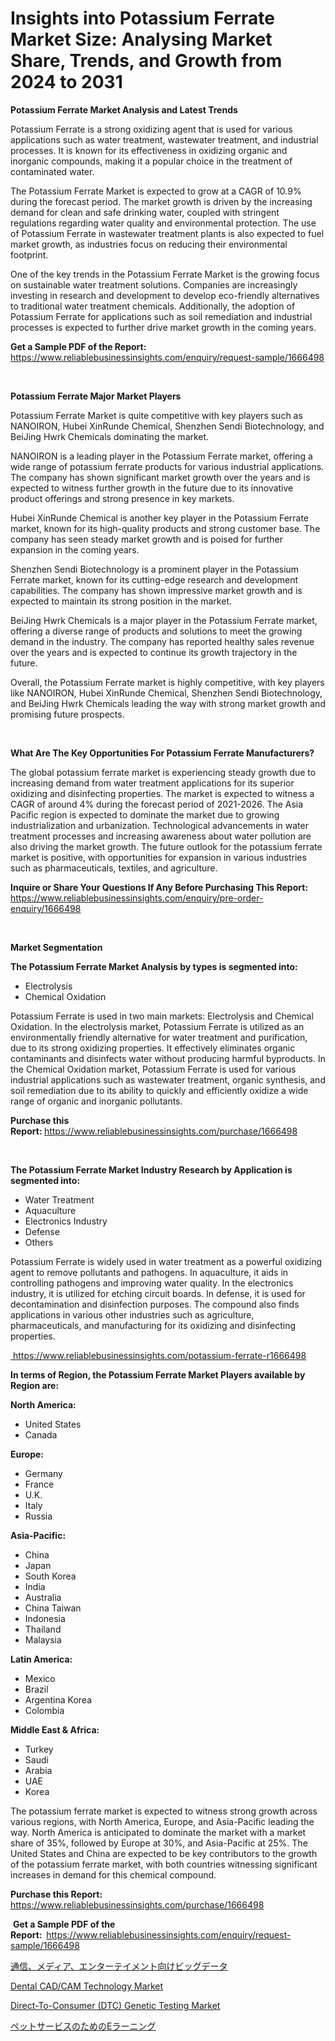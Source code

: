 <p><h1>Insights into Potassium Ferrate Market Size: Analysing Market Share, Trends, and Growth from 2024 to 2031</h1></p><p><strong>Potassium Ferrate Market Analysis and Latest Trends</strong></p>
<p><p>Potassium Ferrate is a strong oxidizing agent that is used for various applications such as water treatment, wastewater treatment, and industrial processes. It is known for its effectiveness in oxidizing organic and inorganic compounds, making it a popular choice in the treatment of contaminated water.</p><p>The Potassium Ferrate Market is expected to grow at a CAGR of 10.9% during the forecast period. The market growth is driven by the increasing demand for clean and safe drinking water, coupled with stringent regulations regarding water quality and environmental protection. The use of Potassium Ferrate in wastewater treatment plants is also expected to fuel market growth, as industries focus on reducing their environmental footprint.</p><p>One of the key trends in the Potassium Ferrate Market is the growing focus on sustainable water treatment solutions. Companies are increasingly investing in research and development to develop eco-friendly alternatives to traditional water treatment chemicals. Additionally, the adoption of Potassium Ferrate for applications such as soil remediation and industrial processes is expected to further drive market growth in the coming years.</p></p>
<p><strong>Get a Sample PDF of the Report:&nbsp;</strong> <a href="https://www.reliablebusinessinsights.com/enquiry/request-sample/1666498">https://www.reliablebusinessinsights.com/enquiry/request-sample/1666498</a></p>
<p>&nbsp;</p>
<p><strong>Potassium Ferrate Major Market Players</strong></p>
<p><p>Potassium Ferrate Market is quite competitive with key players such as NANOIRON, Hubei XinRunde Chemical, Shenzhen Sendi Biotechnology, and BeiJing Hwrk Chemicals dominating the market.</p><p>NANOIRON is a leading player in the Potassium Ferrate market, offering a wide range of potassium ferrate products for various industrial applications. The company has shown significant market growth over the years and is expected to witness further growth in the future due to its innovative product offerings and strong presence in key markets.</p><p>Hubei XinRunde Chemical is another key player in the Potassium Ferrate market, known for its high-quality products and strong customer base. The company has seen steady market growth and is poised for further expansion in the coming years.</p><p>Shenzhen Sendi Biotechnology is a prominent player in the Potassium Ferrate market, known for its cutting-edge research and development capabilities. The company has shown impressive market growth and is expected to maintain its strong position in the market.</p><p>BeiJing Hwrk Chemicals is a major player in the Potassium Ferrate market, offering a diverse range of products and solutions to meet the growing demand in the industry. The company has reported healthy sales revenue over the years and is expected to continue its growth trajectory in the future.</p><p>Overall, the Potassium Ferrate market is highly competitive, with key players like NANOIRON, Hubei XinRunde Chemical, Shenzhen Sendi Biotechnology, and BeiJing Hwrk Chemicals leading the way with strong market growth and promising future prospects.</p></p>
<p>&nbsp;</p>
<p><strong>What Are The Key Opportunities For Potassium Ferrate Manufacturers?</strong></p>
<p><p>The global potassium ferrate market is experiencing steady growth due to increasing demand from water treatment applications for its superior oxidizing and disinfecting properties. The market is expected to witness a CAGR of around 4% during the forecast period of 2021-2026. The Asia Pacific region is expected to dominate the market due to growing industrialization and urbanization. Technological advancements in water treatment processes and increasing awareness about water pollution are also driving the market growth. The future outlook for the potassium ferrate market is positive, with opportunities for expansion in various industries such as pharmaceuticals, textiles, and agriculture.</p></p>
<p><strong>Inquire or Share Your Questions If Any Before Purchasing This Report:</strong> <a href="https://www.reliablebusinessinsights.com/enquiry/pre-order-enquiry/1666498">https://www.reliablebusinessinsights.com/enquiry/pre-order-enquiry/1666498</a></p>
<p>&nbsp;</p>
<p><strong>Market Segmentation</strong></p>
<p><strong>The Potassium Ferrate Market Analysis by types is segmented into:</strong></p>
<p><ul><li>Electrolysis</li><li>Chemical Oxidation</li></ul></p>
<p><p>Potassium Ferrate is used in two main markets: Electrolysis and Chemical Oxidation. In the electrolysis market, Potassium Ferrate is utilized as an environmentally friendly alternative for water treatment and purification, due to its strong oxidizing properties. It effectively eliminates organic contaminants and disinfects water without producing harmful byproducts. In the Chemical Oxidation market, Potassium Ferrate is used for various industrial applications such as wastewater treatment, organic synthesis, and soil remediation due to its ability to quickly and efficiently oxidize a wide range of organic and inorganic pollutants.</p></p>
<p><strong>Purchase this Report:&nbsp;</strong><a href="https://www.reliablebusinessinsights.com/purchase/1666498">https://www.reliablebusinessinsights.com/purchase/1666498</a></p>
<p>&nbsp;</p>
<p><strong>The Potassium Ferrate Market Industry Research by Application is segmented into:</strong></p>
<p><ul><li>Water Treatment</li><li>Aquaculture</li><li>Electronics Industry</li><li>Defense</li><li>Others</li></ul></p>
<p><p>Potassium Ferrate is widely used in water treatment as a powerful oxidizing agent to remove pollutants and pathogens. In aquaculture, it aids in controlling pathogens and improving water quality. In the electronics industry, it is utilized for etching circuit boards. In defense, it is used for decontamination and disinfection purposes. The compound also finds applications in various other industries such as agriculture, pharmaceuticals, and manufacturing for its oxidizing and disinfecting properties.</p></p>
<p><a href="https://www.reliablebusinessinsights.com/potassium-ferrate-r1666498">&nbsp;https://www.reliablebusinessinsights.com/potassium-ferrate-r1666498</a></p>
<p><strong>In terms of Region, the Potassium Ferrate Market Players available by Region are:</strong></p>
<p>
    <p> <strong> North America: </strong>
        <ul>
            <li>United States</li>
            <li>Canada</li>
        </ul>
        </p> 
    <p> <strong> Europe: </strong>
        <ul>
            <li>Germany</li>
            <li>France</li>
            <li>U.K.</li>
            <li>Italy</li>
            <li>Russia</li>
        </ul>
        </p> 
    <p> <strong> Asia-Pacific: </strong>
        <ul>
            <li>China</li>
            <li>Japan</li>
            <li>South Korea</li>
            <li>India</li>
            <li>Australia</li>
            <li>China Taiwan</li>
            <li>Indonesia</li>
            <li>Thailand</li>
            <li>Malaysia</li>
        </ul>
        </p> 
    <p> <strong> Latin America: </strong>
        <ul>
            <li>Mexico</li>
            <li>Brazil</li>
            <li>Argentina Korea</li>
            <li>Colombia</li>
        </ul>
        </p> 
    <p> <strong> Middle East & Africa: </strong>
        <ul>
            <li>Turkey</li>
            <li>Saudi</li>
            <li>Arabia</li>
            <li>UAE</li>
            <li>Korea</li>
        </ul>
    </p>
    </p>
<p><p>The potassium ferrate market is expected to witness strong growth across various regions, with North America, Europe, and Asia-Pacific leading the way. North America is anticipated to dominate the market with a market share of 35%, followed by Europe at 30%, and Asia-Pacific at 25%. The United States and China are expected to be key contributors to the growth of the potassium ferrate market, with both countries witnessing significant increases in demand for this chemical compound.</p></p>
<p><strong>Purchase this Report: </strong><a href="https://www.reliablebusinessinsights.com/purchase/1666498">https://www.reliablebusinessinsights.com/purchase/1666498</a></p>
<p>&nbsp;<strong>Get a Sample PDF of the Report:&nbsp;&nbsp;</strong><a href="https://www.reliablebusinessinsights.com/enquiry/request-sample/1666498">https://www.reliablebusinessinsights.com/enquiry/request-sample/1666498</a></p>
<p><strong></strong></p>
<p><p><a href="https://github.com/DanykaKilback/Market-Research-Report-List-1/blob/main/1535477171765.md">通信、メディア、エンターテイメント向けビッグデータ</a></p><p><a href="https://github.com/Gilanghao0/Market-Research-Report-List-1/blob/main/dental-cadcam-technology-market.md">Dental CAD/CAM Technology Market</a></p><p><a href="https://github.com/lukmanduiky01/Market-Research-Report-List-1/blob/main/direct-to-consumer-dtc-genetic-testing-market.md">Direct-To-Consumer (DTC) Genetic Testing Market</a></p><p><a href="https://github.com/RandallRunte2023/Market-Research-Report-List-1/blob/main/3380249171764.md">ペットサービスのためのEラーニング</a></p></p>